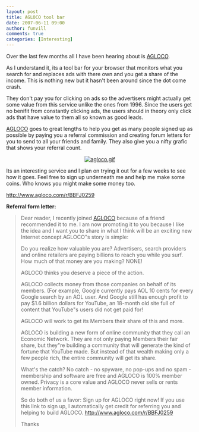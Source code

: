 ```yaml
---
layout: post
title: AGLOCO tool bar
date: 2007-06-11 09:00
author: funvill
comments: true
categories: [Interesting]
---
```

Over the last few months all I have been hearing about is <a href="http://www.agloco.com/r/BBFJ0259">AGLOCO</a>.

As I understand it, its a tool bar for your browser that monitors what you search for and replaces ads with there own and you get a share of the income. This is nothing new but it hasn't been around since the dot come crash.

They don't pay you for clicking on ads so the advertisers might actually get some value from this service unlike the ones from 1996. Since the users get no benifit from constantly clicking ads, the users should in theory only click ads that have value to them all so known as good leads.

<a href="http://www.agloco.com/r/BBFJ0259">AGLOCO</a> goes to great lengths to help you get as many people signed up as possible by paying you a referral commission and creating forum letters for you to send to all your friends and family. They also give you a nifty grafic that shows your referral count.
<p style="text-align: center"><a href="http://www.agloco.com/r/BBFJ0259"><img src="http://blog.abluestar.com/public/uploads/2007/06/agloco.gif" alt="agloco.gif" border="0" /></a></p>
Its an interesting service and I plan on trying it out for a few weeks to see how it goes.
Feel free to sign up underneath me and help me make some coins.
Who knows you might make some money too.

<a href="http://www.agloco.com/r/BBFJ0259">http://www.agloco.com/r/BBFJ0259</a>

<!--more-->

<strong>Referral form  letter: </strong>
<blockquote>Dear reader,
I recently joined <a href="http://www.agloco.com/r/BBFJ0259">AGLOCO</a> because of a friend recommended it to me. I am now promoting it to you because I like the idea and I want you to share in what I think will be an exciting new Internet concept.AGLOCO&quot;s story is simple:

Do you realize how valuable you are? Advertisers, search providers and online retailers are paying billions to reach you while you surf.  How much of that money are you making? NONE!

AGLOCO thinks you deserve a piece of the action.

AGLOCO collects money from those companies on behalf of its members. (For example, Google currently pays AOL 10 cents for every Google search by an AOL user. And Google still has enough profit to pay $1.6 billion dollars for YouTube, an 18-month old site full of content that YouTube&quot;s users did not get paid for!

AGLOCO will work to get its Members their share of this and more.

AGLOCO is building a new form of online community that they call an Economic Network. They are not only paying Members their fair share, but they&quot;re building a community that will generate the kind of fortune that YouTube made. But instead of that wealth making only a few people rich, the entire community will get its share.

What's the catch? No catch - no spyware, no pop-ups and no spam - membership and software are free and AGLOCO is 100% member owned. Privacy is a core value and AGLOCO never sells or rents member information.

So do both of us a favor: Sign up for AGLOCO right now! If you use this link to sign up, I automatically get credit for referring you and helping to build AGLOCO. <a href="http://www.agloco.com/r/BBFJ0259">http://www.agloco.com/r/BBFJ0259</a>

Thanks</blockquote>
